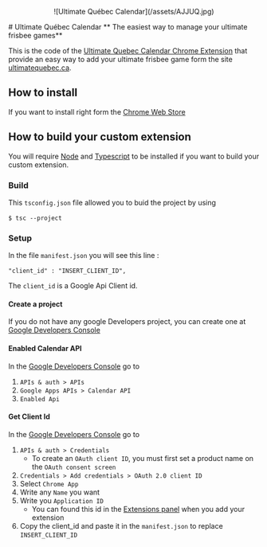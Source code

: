 <p align="center">
![Ultimate Québec Calendar](/assets/AJJUQ.jpg)
</p>
# Ultimate Québec Calendar
** The easiest way to manage your ultimate frisbee games**

This is the code of the [Ultimate Quebec Calendar Chrome Extension](https://chrome.google.com/webstore/detail/ultimate-quebec-calendar/aeolcjgccondkdodekaofgbkipkepame) that provide an easy way to add your ultimate frisbee game form the site [ultimatequebec.ca](http://ultimatequebec.ca).

## How to install
If you want to install right form the [Chrome Web Store](https://chrome.google.com/webstore/detail/ultimate-quebec-calendar/aeolcjgccondkdodekaofgbkipkepame)

## How to build your custom extension
You will require [Node](https://nodejs.org/en/) and [Typescript](http://www.typescriptlang.org/) to be installed if you want to build your custom extension.

### Build
This `tsconfig.json` file allowed you to buid the project by using
```
$ tsc --project
```

### Setup
In the file `manifest.json` you will see this line :
```
"client_id" : "INSERT_CLIENT_ID",
```
The `client_id` is a Google Api Client id.

#### Create a project
If you do not have any google Developers project, you can create one at [Google Developers Console](https://console.developers.google.com)

#### Enabled Calendar API
In the [Google Developers Console](https://console.developers.google.com) go to
1. `APIs & auth > APIs`
2. `Google Apps APIs > Calendar API`
3. `Enabled Api`

#### Get Client Id
In the [Google Developers Console](https://console.developers.google.com) go to
1. `APIs & auth > Credentials`
    * To create an `OAuth client ID`, you must first set a product name on the `OAuth consent screen`
2. `Credentials > Add credentials > OAuth 2.0 client ID`
3. Select `Chrome App`
4. Write any `Name` you want
5. Write you `Application ID`
    * You can found this id in the [Extensions panel](chrome://extensions/) when you add your extension
6. Copy the client_id and paste it in the `manifest.json` to replace `INSERT_CLIENT_ID`
